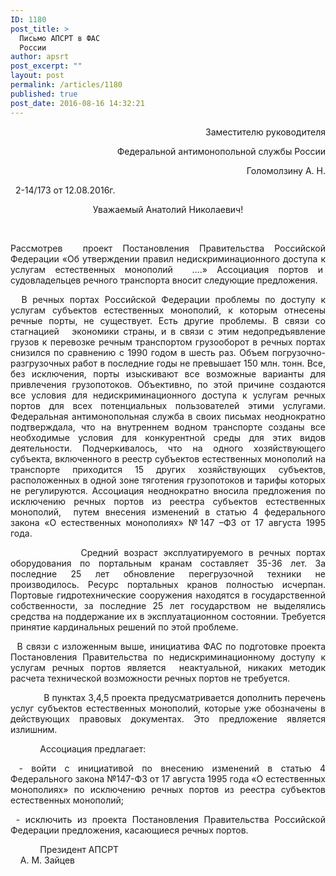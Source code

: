 ```yaml
---
ID: 1180
post_title: >
  Письмо АПСРТ в ФАС
  России
author: apsrt
post_excerpt: ""
layout: post
permalink: /articles/1180
published: true
post_date: 2016-08-16 14:32:21
---
```

<p style="text-align: right;">
                                                             Заместителю руководителя
</p>

<p style="text-align: right;">
  Федеральной антимонопольной службы России
</p>

<p style="text-align: right;">
                                                                                            Голомолзину А. Н.
</p>   2-14/173 от 12.08.2016г.   

<p style="text-align: center;">
  Уважаемый Анатолий Николаевич!
</p>   

<p style="text-align: justify;">
  Рассмотрев  проект Постановления Правительства Российской Федерации «Об утверждении правил недискриминационного доступа к услугам естественных монополий  ….» Ассоциация портов и  судовладельцев речного транспорта вносит следующие предложения.
</p>

<p style="text-align: justify;">
    В речных портах Российской Федерации проблемы по доступу к услугам субъектов естественных монополий, к которым отнесены речные порты, не существует. Есть другие проблемы. В связи со стагнацией   экономики страны, и в связи с этим недопредъявление грузов к перевозке речным транспортом грузооборот в речных портах снизился по сравнению с 1990 годом в шесть раз. Объем погрузочно-разгрузочных работ в последние годы не превышает 150 млн. тонн. Все, без исключения, порты изыскивают все возможные варианты для привлечения грузопотоков. Объективно, по этой причине создаются все условия для недискриминационного доступа к услугам речных портов для всех потенциальных пользователей этими услугами. Федеральная антимонопольная служба в своих письмах неоднократно подтверждала, что на внутреннем водном транспорте созданы все необходимые условия для конкурентной среды для этих видов деятельности. Подчеркивалось, что на одного хозяйствующего субъекта, включенного в реестр субъектов естественных монополий на транспорте приходится 15 других хозяйствующих субъектов, расположенных в одной зоне тяготения грузопотоков и тарифы которых не регулируются. Ассоциация неоднократно вносила предложения по исключению речных портов из реестра субъектов естественных монополий,  путем внесения изменений в статью 4 федерального закона «О естественных монополиях» №147 –ФЗ от 17 августа 1995 года.
</p>

<p style="text-align: justify;">
               Средний возраст эксплуатируемого в речных портах оборудования по портальным кранам составляет 35-36 лет. За последние 25 лет обновление перегрузочной техники не производилось. Ресурс портальных кранов полностью исчерпан. Портовые гидротехнические сооружения находятся в государственной собственности, за последние 25 лет государством не выделялись средства на поддержание их в эксплуатационном состоянии. Требуется принятие кардинальных решений по этой проблеме.
</p>

<p style="text-align: justify;">
    В связи с изложенным выше, инициатива ФАС по подготовке проекта Постановления Правительства по недискриминационному доступу к услугам речных портов является  неактуальной, никаких методик расчета технической возможности речных портов не требуется.
</p>

<p style="text-align: justify;">
               В пунктах 3,4,5 проекта предусматривается дополнить перечень услуг субъектов естественных монополий, которые уже обозначены в действующих правовых документах. Это предложение является излишним.
</p>

<p style="text-align: justify;">
              Ассоциация предлагает:
</p>

<p style="text-align: justify;">
   - войти с инициативой по внесению изменений в статью 4 Федерального закона №147-ФЗ от 17 августа 1995 года «О естественных монополиях» по исключению речных портов из реестра субъектов естественных монополий;
</p>

<p style="text-align: justify;">
   - исключить из проекта Постановления Правительства Российской Федерации предложения, касающиеся речных портов.
</p>

<p style="text-align: justify;">
              Президент АПСРТ                                                                                         А. М. Зайцев
</p>  